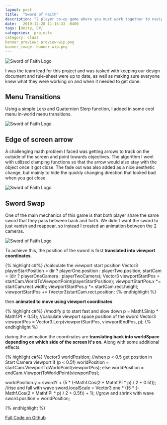 ```yaml
---
layout: post
title:  "Sword of Faith"
description: "2 player co-op game where you must work together to navigate a museum while trading control of a single sword"
date:   2019-12-20 11:15:33 -0400
tags: [Unity, C#] 
categories:  projects
category: Class
banner_preview: preview-wip.png
banner_image: banner-wip.png
---
```




<!--more-->

![Sword of Faith Logo]({{site.url}}/media/class/Sword/SoF.png)

I was the team lead for this project and was tasked with keeping our design document and rule-sheet were up to date, as well as making sure everyone knew what they were working on and when it needed to get done.

## Menu Transitions

Using a simple Lerp and Quaternion Slerp function, I added in some cool menu in-world menu transitions.

![Sword of Faith Logo]({{site.url}}/media/class/Sword/menu.gif)

## Edge of screen arrow


A challenging math problem I faced was getting arrows to track on the outside of the screen and point towards objectives.
The algorithm I went with utilized clamping functions so that the arrow would also stay with the object once it got close.
The fade out was also added as a nice aesthetic change, but mainly to hide the quickly changing direction that looked bad when you got close.

![Sword of Faith Logo]({{site.url}}/media/class/Sword/arrow.gif)

## Sword Swap

One of the main mechanics of this game is that both player share the same sword that they pass between back and forth. 
We didn't want the sword to just vanish and reappear, so instead I created an animation between the 2 cameras.

![Sword of Faith Logo]({{site.url}}/media/class/Sword/swap.gif)

To achieve this, the position of the sword is first **translated into viewport coordinates**.

{% highlight c#%}
//calculate the viewport start position
Vector3 playerStartPosition = dir ? playerOne.position : playerTwo.position;
startCam = (dir ? playerOneCamera : playerTwoCamera);
Vector3 viewportStartPos = startCam.WorldToViewportPoint(playerStartPosition);
viewportStartPos.x *= startCam.rect.width;
viewportStartPos.y *= startCam.rect.height;
viewportStartPos += (Vector3)startCam.rect.position;
{% endhighlight %}

then **animated to move using viewport coordinates** 

{% highlight c#%}
//modify p to start fast and slow down
p = Mathf.Sin(p * Mathf.PI * 0.5f); 
//calculate viewport space position of the sword
Vector3 viewportPos = Vector3.Lerp(viewportStartPos, viewportEndPos, p);
{% endhighlight %}

during the animation the coordinates are **translating back into worldSpace depending on which side of the screen it's on**. Along with some additional effects 

{% highlight c#%}
Vector3 worldPosition;
//when p < 0.5 get position in Start Camera viewport
if (p < 0.5f)
    worldPosition = startCam.ViewportToWorldPoint(viewportPos);
else
    worldPosition = endCam.ViewportToWorldPoint(viewportPos);

worldPosition.y = swordY + (5 * (-Mathf.Cos(2 * Mathf.PI * p) / 2 + 0.5f)); //rise and fall with wave
sword.localScale = Vector3.one * ((5 * (-Mathf.Cos(2 * Mathf.PI * p) / 2 + 0.5f)) + 1); //grow and shrink with wave
sword.position = worldPosition;

{% endhighlight %}

[Full Code on Github](https://github.com/Njz2587/DresdenProject/blob/Master/SwordOfFaith/Assets/Scripts/Gameplay/SwordSwap.cs)